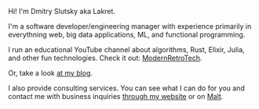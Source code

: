 Hi! I'm Dmitry Slutsky aka Lakret.

I'm a software developer/engineering manager with experience primarily in everythning web, big data applications, ML, and functional programming.

I run an educational YouTube channel about algorithms, Rust, Elixir, Julia, and other fun technologies.
Check it out: [ModernRetroTech](https://www.youtube.com/c/ModernRetroTech). 

Or, take a look [at my blog](https://lakret.net/blog).

I also provide consulting services. You can see what I can do for you and contact me with business inquiries [through my website](https://lakret.net/)
or on [Malt](https://en.malt.de/profile/lakret).

